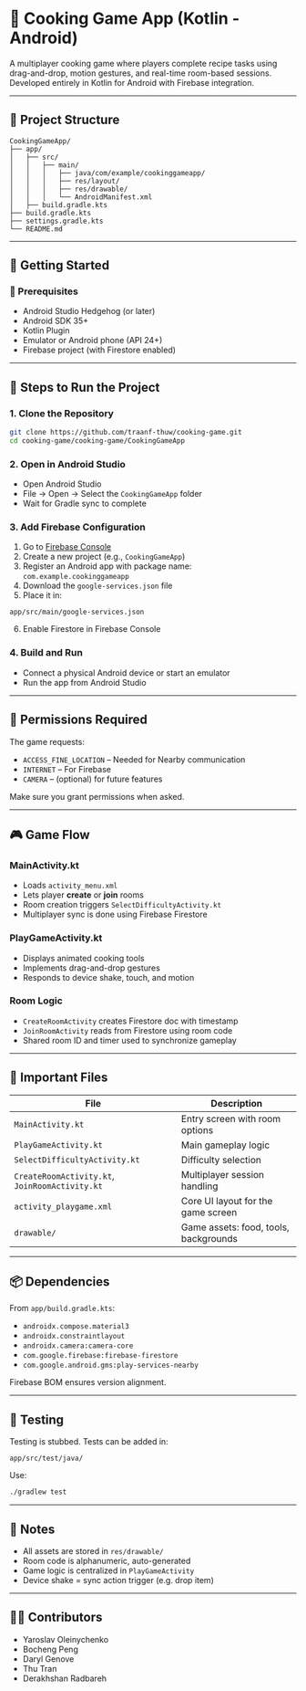 # 🍳 Cooking Game App (Kotlin - Android)

A multiplayer cooking game where players complete recipe tasks using drag-and-drop, motion gestures, and real-time room-based sessions. Developed entirely in Kotlin for Android with Firebase integration.

---

## 📁 Project Structure

```
CookingGameApp/
├── app/
│   ├── src/
│   │   ├── main/
│   │   │   ├── java/com/example/cookinggameapp/
│   │   │   ├── res/layout/
│   │   │   ├── res/drawable/
│   │   │   └── AndroidManifest.xml
│   ├── build.gradle.kts
├── build.gradle.kts
├── settings.gradle.kts
└── README.md
```

---

## 🚀 Getting Started

### 🧰 Prerequisites

- Android Studio Hedgehog (or later)
- Android SDK 35+
- Kotlin Plugin
- Emulator or Android phone (API 24+)
- Firebase project (with Firestore enabled)

---

## 🧪 Steps to Run the Project

### 1. Clone the Repository

```bash
git clone https://github.com/traanf-thuw/cooking-game.git
cd cooking-game/cooking-game/CookingGameApp
```

### 2. Open in Android Studio

- Open Android Studio
- File → Open → Select the `CookingGameApp` folder
- Wait for Gradle sync to complete

### 3. Add Firebase Configuration

1. Go to [Firebase Console](https://console.firebase.google.com)
2. Create a new project (e.g., `CookingGameApp`)
3. Register an Android app with package name: `com.example.cookinggameapp`
4. Download the `google-services.json` file
5. Place it in:

```
app/src/main/google-services.json
```

6. Enable Firestore in Firebase Console

### 4. Build and Run

- Connect a physical Android device or start an emulator
- Run the app from Android Studio

---

## 🔑 Permissions Required

The game requests:

- `ACCESS_FINE_LOCATION` – Needed for Nearby communication
- `INTERNET` – For Firebase
- `CAMERA` – (optional) for future features

Make sure you grant permissions when asked.

---

## 🎮 Game Flow

### MainActivity.kt

- Loads `activity_menu.xml`
- Lets player **create** or **join** rooms
- Room creation triggers `SelectDifficultyActivity.kt`
- Multiplayer sync is done using Firebase Firestore

### PlayGameActivity.kt

- Displays animated cooking tools
- Implements drag-and-drop gestures
- Responds to device shake, touch, and motion

### Room Logic

- `CreateRoomActivity` creates Firestore doc with timestamp
- `JoinRoomActivity` reads from Firestore using room code
- Shared room ID and timer used to synchronize gameplay

---

## 🧩 Important Files

| File                                  | Description                         |
|---------------------------------------|-------------------------------------|
| `MainActivity.kt`                     | Entry screen with room options      |
| `PlayGameActivity.kt`                 | Main gameplay logic                 |
| `SelectDifficultyActivity.kt`         | Difficulty selection                |
| `CreateRoomActivity.kt`, `JoinRoomActivity.kt` | Multiplayer session handling |
| `activity_playgame.xml`              | Core UI layout for the game screen  |
| `drawable/`                           | Game assets: food, tools, backgrounds |

---

## 📦 Dependencies

From `app/build.gradle.kts`:

- `androidx.compose.material3`
- `androidx.constraintlayout`
- `androidx.camera:camera-core`
- `com.google.firebase:firebase-firestore`
- `com.google.android.gms:play-services-nearby`

Firebase BOM ensures version alignment.

---

## 🔬 Testing

Testing is stubbed. Tests can be added in:

```
app/src/test/java/
```

Use:

```bash
./gradlew test
```

---

## 📝 Notes

- All assets are stored in `res/drawable/`
- Room code is alphanumeric, auto-generated
- Game logic is centralized in `PlayGameActivity`
- Device shake = sync action trigger (e.g. drop item)

---


## 👨‍🍳 Contributors

- Yaroslav Oleinychenko 
- Bocheng Peng 
- Daryl Genove 
- Thu Tran 
- Derakhshan Radbareh 

